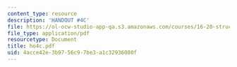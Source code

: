 ```yaml
---
content_type: resource
description: 'HANDOUT #4C'
file: https://ol-ocw-studio-app-qa.s3.amazonaws.com/courses/16-20-structural-mechanics-fall-2002/4acce42e3b9756c97be3a1c32936080f_ho4c.pdf
file_type: application/pdf
resourcetype: Document
title: ho4c.pdf
uid: 4acce42e-3b97-56c9-7be3-a1c32936080f
---
```

